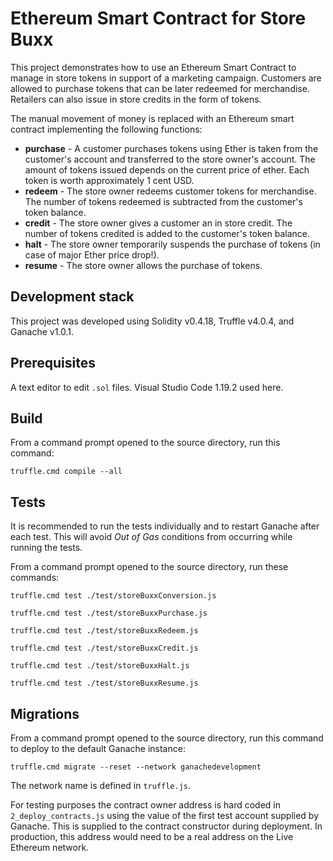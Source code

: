 # Ethereum Smart Contract for Store Buxx 

This project demonstrates how to use an Ethereum Smart Contract to manage in store tokens in support of a marketing campaign.
Customers are allowed to purchase tokens that can be later redeemed for merchandise.
Retailers can also issue in store credits in the form of tokens.


The manual movement of money is replaced with an Ethereum smart contract implementing the following functions:
- **purchase** -  A customer purchases tokens using Ether is taken from the customer's account and transferred to the store owner's account. The amount of tokens issued depends on the current price of ether. Each token is worth approximately 1 cent USD.
- **redeem** - The store owner redeems customer tokens for merchandise. The number of tokens redeemed is subtracted from the customer's token balance.
- **credit** - The store owner gives a customer an in store credit. The number of tokens credited is added to the customer's token balance.
- **halt** - The store owner temporarily suspends the purchase of tokens (in case of major Ether price drop!).
- **resume** - The store owner allows the purchase of tokens.

## Development stack

This project was developed using Solidity v0.4.18, Truffle v4.0.4, and Ganache v1.0.1.

## Prerequisites

A text editor to edit `.sol` files. Visual Studio Code 1.19.2 used here.

## Build
From a command prompt opened to the source directory, run this command:

`truffle.cmd compile --all` 

## Tests
It is recommended to run the tests individually and to restart Ganache after each test.  This will avoid _Out of Gas_ conditions from occurring while running the tests.

From a command prompt opened to the source directory, run these commands:

`truffle.cmd test ./test/storeBuxxConversion.js`

`truffle.cmd test ./test/storeBuxxPurchase.js`

`truffle.cmd test ./test/storeBuxxRedeem.js`

`truffle.cmd test ./test/storeBuxxCredit.js`

`truffle.cmd test ./test/storeBuxxHalt.js`

`truffle.cmd test ./test/storeBuxxResume.js`

## Migrations
From a command prompt opened to the source directory, run this command to deploy to the default Ganache instance:

`truffle.cmd migrate --reset --network ganachedevelopment`

The network name is defined in `truffle.js`.

For testing purposes the contract owner address is hard coded in `2_deploy_contracts.js` using the value of the first test account supplied by Ganache. This is supplied to the contract constructor during deployment. In production, this address would need to be a real address on the Live Ethereum network.